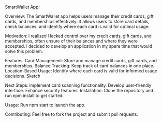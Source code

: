 SmartWallet App!

Overview:
The SmartWallet app helps users manage their credit cards, gift cards, and memberships effectively. It allows users to store card details, check balances, and identify where each card is valid for optimal usage.

Motivation:
I realized I lacked control over my credit cards, gift cards, and memberships, often unsure of their balances and where they were accepted. I decided to develop an application in my spare time that would solve this problem.

Features:
Card Management: Store and manage credit cards, gift cards, and memberships.
Balance Tracking: Keep track of card balances in one place.
Location-Based Usage: Identify where each card is valid for informed usage decisions.
Sketch

Next Steps:
Implement card scanning functionality.
Develop user-friendly interface.
Enhance security features.
Installation:
Clone the repository and run npm install to get started.

Usage:
Run npm start to launch the app.

Contributing:
Feel free to fork the project and submit pull requests.

